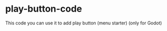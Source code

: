 # play-button-code
This  code you  can use  it  to add  play button (menu  starter) (only for Godot)
